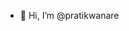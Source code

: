- 👋 Hi, I’m @pratikwanare

<!---
pratikwanare1992/pratikwanare1992 is a ✨ special ✨ repository because its `README.md` (this file) appears on your GitHub profile.
You can click the Preview link to take a look at your changes.
--->
